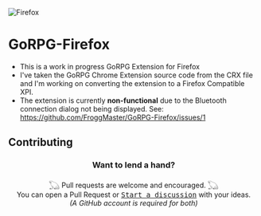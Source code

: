 ![Firefox](https://img.shields.io/badge/Firefox-FF7139?style=for-the-badge&logo=Firefox-Browser&logoColor=white)
# GoRPG-Firefox
- This is a work in progress GoRPG Extension for Firefox
- I've taken the GoRPG Chrome Extension source code from the CRX file and I'm working on converting the extension to a Firefox Compatible XPI. 
- The extension is currently **non-functional** due to the Bluetooth connection dialog not being displayed. See: https://github.com/FroggMaster/GoRPG-Firefox/issues/1

<!-- DO NOT MODIFY BELOW -->
## Contributing
<h3 align="center">Want to lend a hand?</h3>
<div align="center">
  𓆏 Pull requests are welcome and encouraged. 𓆏<br>
  You can open a Pull Request or <kbd><a href="https://github.com/FroggMaster/GoRPG-Firefox/discussions">Start a discussion</a></kbd> with your ideas.<br>
  <em>(A GitHub account is required for both)</em> 
</div>
